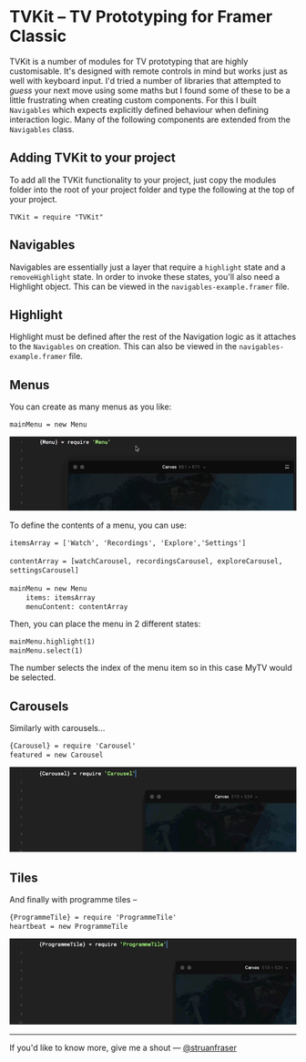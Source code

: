 # TVKit – TV Prototyping for Framer Classic

TVKit is a number of modules for TV prototyping that are highly customisable. It's designed with remote controls in mind but works just as well with keyboard input. I'd tried a number of libraries that attempted to _guess_ your next move using some maths but I found some of these to be a little frustrating when creating custom components. For this I built `Navigables` which expects explicitly defined behaviour when defining interaction logic. Many of the following components are extended from the `Navigables` class.

## Adding TVKit to your project
To add all the TVKit functionality to your project, just copy the modules folder into the root of your project folder and type the following at the top of your project.

```
TVKit = require "TVKit"
```

## Navigables
Navigables are essentially just a layer that require a `highlight` state and a `removeHighlight` state. In order to invoke these states, you'll also need a Highlight object. This can be viewed in the `navigables-example.framer` file.

## Highlight
Highlight must be defined after the rest of the Navigation logic as it attaches to the `Navigables` on creation. This can also be viewed in the `navigables-example.framer` file.

## Menus
You can create as many menus as you like:
```
mainMenu = new Menu
```

![Creating a menu in Framer](readme-assets/menu.gif "Easy Peasy Menus")

To define the contents of a menu, you can use:

```
itemsArray = ['Watch', 'Recordings', 'Explore','Settings']

contentArray = [watchCarousel, recordingsCarousel, exploreCarousel, settingsCarousel]

mainMenu = new Menu
    items: itemsArray
    menuContent: contentArray
```

Then, you can place the menu in 2 different states:

```
mainMenu.highlight(1)
mainMenu.select(1)
```

The number selects the index of the menu item so in this case MyTV would be selected.
## Carousels
Similarly with carousels...

```
{Carousel} = require 'Carousel'
featured = new Carousel
```

![Creating a carousel in Framer](readme-assets/carousel.gif "Easy Peasy Carousels")

## Tiles
And finally with programme tiles –

```
{ProgrammeTile} = require 'ProgrammeTile'
heartbeat = new ProgrammeTile
```

![Creating a Programme Tile in Framer](readme-assets/programme-tile.gif "Easy Peasy Programme Tiles")

----
If you'd like to know more, give me a shout — [@struanfraser](http://twitter.com/struanfraser)